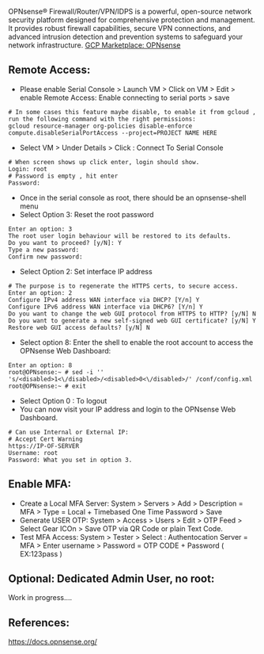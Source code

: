 OPNsense® Firewall/Router/VPN/IDPS is a powerful, open-source network security platform designed for comprehensive protection and management. It provides robust firewall capabilities, secure VPN connections, and advanced intrusion detection and prevention systems to safeguard your network infrastructure. [GCP Marketplace: OPNsense]()

Remote Access:
--------------
* Please enable Serial Console > Launch VM > Click on VM > Edit > enable Remote Access: Enable connecting to serial ports > save
```
# In some cases this feature maybe disable, to enable it from gcloud , run the following command with the right permissions:
gcloud resource-manager org-policies disable-enforce compute.disableSerialPortAccess --project=PROJECT NAME HERE
```
* Select VM > Under Details > Click : Connect To Serial Console
```
# When screen shows up click enter, login should show. 
Login: root 
# Password is empty , hit enter
Password:
```
* Once in the serial console as root, there should be an opnsense-shell menu
* Select Option 3: Reset the root password 
```
Enter an option: 3
The root user login behaviour will be restored to its defaults.
Do you want to proceed? [y/N]: Y
Type a new password: 
Confirm new password: 
```
* Select Option 2: Set interface IP address 
```
# The purpose is to regenerate the HTTPS certs, to secure access. 
Enter an option: 2
Configure IPv4 address WAN interface via DHCP? [Y/n] Y
Configure IPv6 address WAN interface via DHCP6? [Y/n] Y
Do you want to change the web GUI protocol from HTTPS to HTTP? [y/N] N
Do you want to generate a new self-signed web GUI certificate? [y/N] Y
Restore web GUI access defaults? [y/N] N
```
* Select option 8: Enter the shell to enable the root account to access the OPNsense Web Dashboard:
```
Enter an option: 8
root@OPNsense:~ # sed -i '' 's/<disabled>1<\/disabled>/<disabled>0<\/disabled>/' /conf/config.xml
root@OPNsense:~ # exit
```
* Select Option 0 : To logout
* You can now visit your IP address and login to the OPNsense Web Dashboard.
```
# Can use Internal or External IP:
# Accept Cert Warning
https://IP-OF-SERVER
Username: root
Password: What you set in option 3.
```

Enable MFA:
-----------
* Create a Local MFA Server: System > Servers > Add > Description = MFA > Type = Local + Timebased One Time Password > Save 
* Generate USER OTP: System > Access > Users > Edit > OTP Feed > Select Gear ICOn > Save OTP via QR Code or plain Text Code.
* Test MFA Access: System > Tester > Select : Authentocation Server = MFA > Enter username > Password = OTP CODE + Password ( EX:123pass )

Optional: Dedicated Admin User, no root:
---------------------------------------
Work in progress....

References:
-----------
https://docs.opnsense.org/